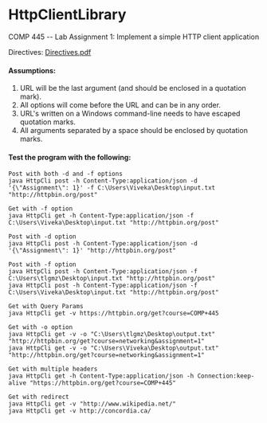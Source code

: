 # HttpClientLibrary
COMP 445 -- Lab Assignment 1: Implement a simple HTTP client application

Directives: [Directives.pdf](https://github.com/viveanban/HTTPClient/blob/master/Directives.pdf)

#### Assumptions:
1. URL will be the last argument (and should be enclosed in a quotation mark).
2. All options will come before the URL and can be in any order.
3. URL's written on a Windows command-line needs to have escaped quotation marks.
4. All arguments separated by a space should be enclosed by quotation marks.


#### Test the program with the following:

```
Post with both -d and -f options
java HttpCli post -h Content-Type:application/json -d '{\"Assignment\": 1}' -f C:\Users\Viveka\Desktop\input.txt "http://httpbin.org/post"
```
```
Get with -f option
java HttpCli get -h Content-Type:application/json -f C:\Users\Viveka\Desktop\input.txt "http://httpbin.org/post"
```
```
Post with -d option
java HttpCli post -h Content-Type:application/json -d '{\"Assignment\": 1}' "http://httpbin.org/post"
```

```
Post with -f option
java HttpCli post -h Content-Type:application/json -f C:\Users\tlgmz\Desktop\input.txt "http://httpbin.org/post"
java HttpCli post -h Content-Type:application/json -f C:\Users\Viveka\Desktop\input.txt "http://httpbin.org/post"
```

```
Get with Query Params
java HttpCli get -v https://httpbin.org/get?course=COMP+445
```

```
Get with -o option
java HttpCli get -v -o "C:\Users\tlgmz\Desktop\output.txt" "http://httpbin.org/get?course=networking&assignment=1"
java HttpCli get -v -o "C:\Users\Viveka\Desktop\output.txt" "http://httpbin.org/get?course=networking&assignment=1"
```
```
Get with multiple headers
java HttpCli get -h Content-Type:application/json -h Connection:keep-alive "https://httpbin.org/get?course=COMP+445"
```
```
Get with redirect
java HttpCli get -v "http://www.wikipedia.net/"
java HttpCli get -v http://concordia.ca/
```
